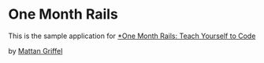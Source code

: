 # One Month Rails 

This is the sample application for
[*One Month Rails: Teach Yourself to Code](http://onemonthrails.com)

by [Mattan Griffel](http://mattangriffel.com)
